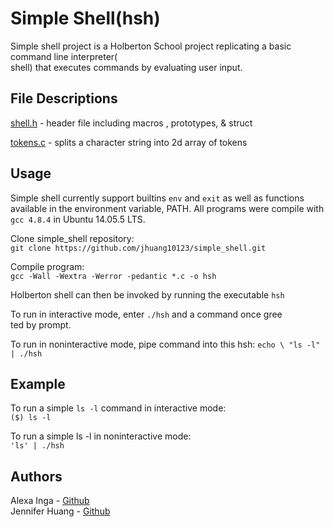 # Simple Shell(hsh)  
Simple shell project is a Holberton School project replicating a basic command line interpreter(\
shell) that executes commands by evaluating user input. 


## File Descriptions  
[shell.h]() - header file including macros , prototypes, & struct  

[tokens.c]() - splits a character string into 2d array of tokens

## Usage  
Simple shell currently support builtins `env` and `exit` as well as functions available in the environment variable, PATH. All programs were compile with `gcc 4.8.4` in Ubuntu 14.05.5 LTS.  

Clone simple_shell repository:  
` git clone https://github.com/jhuang10123/simple_shell.git `  

Compile program:  
`gcc -Wall -Wextra -Werror -pedantic *.c -o hsh`

Holberton shell can then be invoked by running the executable `hsh`
  
To run in interactive mode, enter `./hsh` and a command once gree\
ted by prompt.  

To run in noninteractive mode, pipe command into this hsh: `echo \
"ls -l" | ./hsh`  

## Example
To run a simple `ls -l` command in interactive mode:  
`($) ls -l`  

To run a simple ls -l in noninteractive mode:  
`'ls' | ./hsh`  

## Authors
Alexa Inga -  [Github](https://github.com/ )  
Jennifer Huang - [Github](https://github.com/jhuang10123)